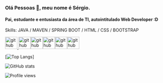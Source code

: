 ### Olá Pessoas 👋, meu nome é Sérgio.
#### Pai, estudante e entusiasta da área de TI, autointitulado Web Developer :D

Skills: JAVA / MAVEN / SPRING BOOT / HTML / CSS / BOOTSTRAP



[<img src='https://cdn.jsdelivr.net/npm/simple-icons@3.0.1/icons/java.svg' alt='github' height='40'> <img src='https://cdn.jsdelivr.net/npm/simple-icons@3.0.1/icons/apachemaven.svg' alt='github' height='40'><img src='https://cdn.jsdelivr.net/npm/simple-icons@3.0.1/icons/spring.svg' alt='github' height='40'><img src='https://cdn.jsdelivr.net/npm/simple-icons@3.0.1/icons/html5.svg' alt='github' height='40'><img src='https://cdn.jsdelivr.net/npm/simple-icons@3.0.1/icons/css3.svg' alt='github' height='40'><img src='https://cdn.jsdelivr.net/npm/simple-icons@3.0.1/icons/bootstrap.svg' alt='github' height='40'>
](https://github.com/SSKings)



[![Top Langs](https://github-readme-stats.vercel.app/api/top-langs/?username=SSKings)]

![GitHub stats](https://github-readme-stats.vercel.app/api?username=SSKings&show_icons=true&count_private=true)  

![Profile views](https://gpvc.arturio.dev/SSKings)  
